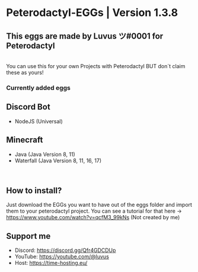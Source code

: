 # Peterodactyl-EGGs | Version 1.3.8
This eggs are made by Luvus ツ#0001 for Peterodactyl
-------------------------------------------------
<br> You can use this for your own Projects with Peterodactyl BUT don´t claim these as yours!</br>

### Currently added eggs
Discord Bot
-------------------------------------------------
- NodeJS (Universal)

Minecraft
-------------------------------------------------
- Java (Java Version 8, 11)
- Waterfall (Java Version 8, 11, 16, 17)

<br>

How to install?
-------------------------------------------------

Just download the EGGs you want to have out of the eggs folder and import them to your peterodactyl project. You can see a tutorial for that here -> https://www.youtube.com/watch?v=qcfM3_99kNs (Not created by me)

Support me
-------------------------------------------------
- Discord: https://discord.gg/Qfr4GDCDUp
- YouTube: https://youtube.com/@luvus
- Host: https://time-hosting.eu/
